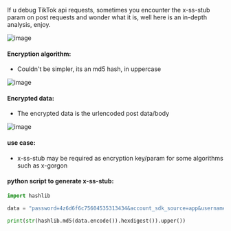 If u debug TikTok api requests, sometimes you encounter the x-ss-stub param on post requests and wonder what it is, well here is an in-depth analysis, enjoy.

![image](https://user-images.githubusercontent.com/98614666/179641196-93b63478-e10a-422f-a33c-631d7344d683.png)

#### Encryption algorithm:
- Couldn't be simpler, its an md5 hash, in uppercase

![image](https://user-images.githubusercontent.com/98614666/179641595-9243ed30-a230-4da5-beba-99afd3f44084.png)

#### Encrypted data:
- The encrypted data is the urlencoded post data/body

![image](https://user-images.githubusercontent.com/98614666/179642146-8c1d4755-a906-48b5-b5ac-6a5c8fab37bc.png)

#### use case:
- x-ss-stub may be required as encryption key/param for some algorithms such as x-gorgon


#### python script to generate x-ss-stub:
```python
import hashlib

data = "password=4z6d6f6c75604535313434&account_sdk_source=app&username=7d7xx0ze6exx&mix_mode=1&multi_login=1"

print(str(hashlib.md5(data.encode()).hexdigest()).upper())
```
